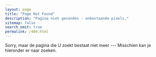 ```yaml
---
layout: page
title: "Page Not Found"
description: "Pagina niet gevonden - onbestaande pixels."
sitemap: false
search_omit: true
permalink: /404.html
---  
```


Sorry, maar de pagina die U zoekt bestaat niet meer --- Misschien kan je hieronder er naar zoeken.

<script type="text/javascript">
  var GOOG_FIXURL_LANG = 'en';
  var GOOG_FIXURL_SITE = '{{ site.url }}'
</script>
<script type="text/javascript"
  src="//linkhelp.clients.google.com/tbproxy/lh/wm/fixurl.js">
</script>
